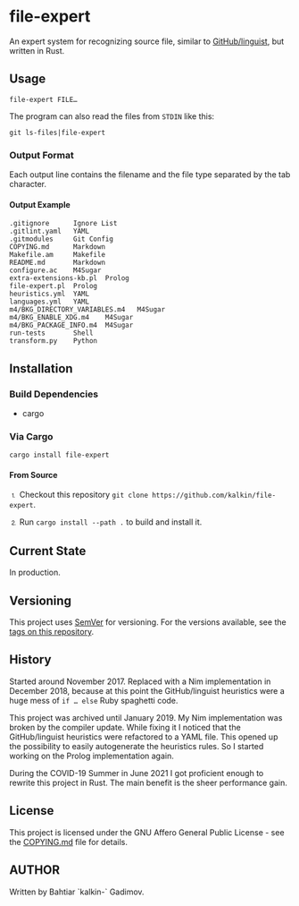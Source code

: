 # file-expert

An expert system for recognizing source file, similar to
[GitHub/linguist](https://github.com/github/linguist), but written in Rust.

## Usage

```shell
file-expert FILE…
```

The program can also read the files from `STDIN` like this:

```shell
git ls-files|file-expert
```

### Output Format

Each output line contains the filename and the file type separated by the tab
character.

#### Output Example

```
.gitignore      Ignore List
.gitlint.yaml   YAML
.gitmodules     Git Config
COPYING.md      Markdown
Makefile.am     Makefile
README.md       Markdown
configure.ac    M4Sugar
extra-extensions-kb.pl  Prolog
file-expert.pl  Prolog
heuristics.yml  YAML
languages.yml   YAML
m4/BKG_DIRECTORY_VARIABLES.m4   M4Sugar
m4/BKG_ENABLE_XDG.m4    M4Sugar
m4/BKG_PACKAGE_INFO.m4  M4Sugar
run-tests       Shell
transform.py    Python
```

## Installation

### Build Dependencies

* cargo

### Via Cargo

`cargo install file-expert`

#### From Source

⒈ Checkout this repository `git clone https://github.com/kalkin/file-expert`.

⒉ Run `cargo install --path .` to build and install it.

## Current State

In production.

## Versioning

This project uses [SemVer](http://semver.org/) for versioning. For the versions
available, see the [tags on this repository](https://github.com/kalkin/file-expert/tags).

## History

Started around November 2017. Replaced with a Nim implementation in December
2018, because at this point the GitHub/linguist heuristics were a huge mess of
`if … else` Ruby spaghetti code.

This project was archived until January 2019. My Nim implementation was broken
by the compiler update. While fixing it I noticed that the GitHub/linguist
heuristics were refactored to a YAML file. This opened up the possibility to
easily autogenerate the heuristics rules. So I started working on the Prolog
implementation again.

During the COVID-19 Summer in June 2021 I got proficient enough to rewrite this
project in Rust. The main benefit is the sheer performance gain.

## License

This project is licensed under the GNU Affero General Public License - see the
[COPYING.md](COPYING.md) file for details.

## AUTHOR

Written by Bahtiar \`kalkin-\` Gadimov.
